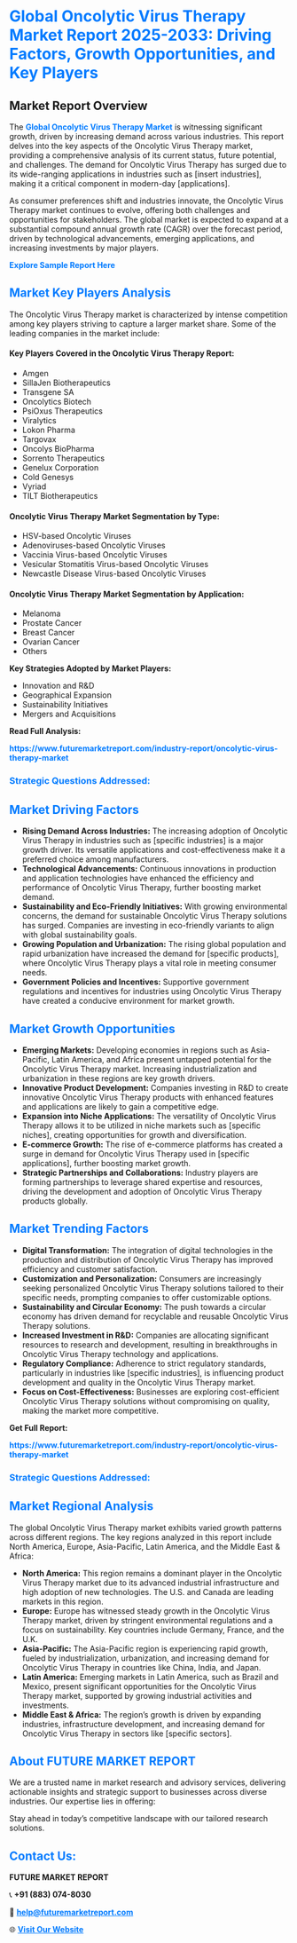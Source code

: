 <h1 style="color: #007BFF;">Global Oncolytic Virus Therapy Market Report 2025-2033: Driving Factors, Growth Opportunities, and Key Players</h1>

<section id="overview">
<h2>Market Report Overview</h2>
<p>The <a href="https://www.futuremarketreport.com/industry-report/oncolytic-virus-therapy-market" style="color: #007BFF; text-decoration: none;"><strong>Global Oncolytic Virus Therapy Market</strong></a> is witnessing significant growth, driven by increasing demand across various industries. This report delves into the key aspects of the Oncolytic Virus Therapy market, providing a comprehensive analysis of its current status, future potential, and challenges. The demand for Oncolytic Virus Therapy has surged due to its wide-ranging applications in industries such as [insert industries], making it a critical component in modern-day [applications].</p>
<p>As consumer preferences shift and industries innovate, the Oncolytic Virus Therapy market continues to evolve, offering both challenges and opportunities for stakeholders. The global market is expected to expand at a substantial compound annual growth rate (CAGR) over the forecast period, driven by technological advancements, emerging applications, and increasing investments by major players.</p>
</section>

<section id="overview">
<p><a href="https://www.futuremarketreport.com/request-sample/reportId=80118" style="color: #007BFF; text-decoration: none;"><strong>Explore Sample Report Here</strong></a></p>
</section>

<section id="key-players">
<h2 style="color: #007BFF;">Market Key Players Analysis</h2>
<p>The Oncolytic Virus Therapy market is characterized by intense competition among key players striving to capture a larger market share. Some of the leading companies in the market include:</p>
<h4>Key Players Covered in the Oncolytic Virus Therapy Report:</h4>
<ul><li>Amgen</li><li>SillaJen Biotherapeutics</li><li>Transgene SA</li><li>Oncolytics Biotech</li><li>PsiOxus Therapeutics</li><li>Viralytics</li><li>Lokon Pharma</li><li>Targovax</li><li>Oncolys BioPharma</li><li>Sorrento Therapeutics</li><li>Genelux Corporation</li><li>Cold Genesys</li><li>Vyriad</li><li>TILT Biotherapeutics</li></ul>
<h4>Oncolytic Virus Therapy Market Segmentation by Type:</h4>
<ul><li>HSV-based Oncolytic Viruses</li><li>Adenoviruses-based Oncolytic Viruses</li><li>Vaccinia Virus-based Oncolytic Viruses</li><li>Vesicular Stomatitis Virus-based Oncolytic Viruses</li><li>Newcastle Disease Virus-based Oncolytic Viruses</li></ul>

<h4>Oncolytic Virus Therapy Market Segmentation by Application:</h4>
<ul><li>Melanoma</li><li>Prostate Cancer</li><li>Breast Cancer</li><li>Ovarian Cancer</li><li>Others</li></ul>
<p><strong>Key Strategies Adopted by Market Players:</strong></p>
<ul>
<li>Innovation and R&D</li>
<li>Geographical Expansion</li>
<li>Sustainability Initiatives</li>
<li>Mergers and Acquisitions</li>
</ul>
</section>

<section>
<p><strong>Read Full Analysis: </strong></p><a href="https://www.futuremarketreport.com/industry-report/oncolytic-virus-therapy-market" style="color: #007BFF; text-decoration: none;"><strong>https://www.futuremarketreport.com/industry-report/oncolytic-virus-therapy-market</strong></a>
<h3 style="color: #007BFF;">Strategic Questions Addressed:</h3>
</section>

<section id="driving-factors">
<h2 style="color: #007BFF;">Market Driving Factors</h2>
<ul>
<li><strong>Rising Demand Across Industries:</strong> The increasing adoption of Oncolytic Virus Therapy in industries such as [specific industries] is a major growth driver. Its versatile applications and cost-effectiveness make it a preferred choice among manufacturers.</li>
<li><strong>Technological Advancements:</strong> Continuous innovations in production and application technologies have enhanced the efficiency and performance of Oncolytic Virus Therapy, further boosting market demand.</li>
<li><strong>Sustainability and Eco-Friendly Initiatives:</strong> With growing environmental concerns, the demand for sustainable Oncolytic Virus Therapy solutions has surged. Companies are investing in eco-friendly variants to align with global sustainability goals.</li>
<li><strong>Growing Population and Urbanization:</strong> The rising global population and rapid urbanization have increased the demand for [specific products], where Oncolytic Virus Therapy plays a vital role in meeting consumer needs.</li>
<li><strong>Government Policies and Incentives:</strong> Supportive government regulations and incentives for industries using Oncolytic Virus Therapy have created a conducive environment for market growth.</li>
</ul>
</section>

<section id="growth-opportunities">
<h2 style="color: #007BFF;">Market Growth Opportunities</h2>
<ul>
<li><strong>Emerging Markets:</strong> Developing economies in regions such as Asia-Pacific, Latin America, and Africa present untapped potential for the Oncolytic Virus Therapy market. Increasing industrialization and urbanization in these regions are key growth drivers.</li>
<li><strong>Innovative Product Development:</strong> Companies investing in R&D to create innovative Oncolytic Virus Therapy products with enhanced features and applications are likely to gain a competitive edge.</li>
<li><strong>Expansion into Niche Applications:</strong> The versatility of Oncolytic Virus Therapy allows it to be utilized in niche markets such as [specific niches], creating opportunities for growth and diversification.</li>
<li><strong>E-commerce Growth:</strong> The rise of e-commerce platforms has created a surge in demand for Oncolytic Virus Therapy used in [specific applications], further boosting market growth.</li>
<li><strong>Strategic Partnerships and Collaborations:</strong> Industry players are forming partnerships to leverage shared expertise and resources, driving the development and adoption of Oncolytic Virus Therapy products globally.</li>
</ul>
</section>

<section id="trending-factors">
<h2 style="color: #007BFF;">Market Trending Factors</h2>
<ul>
<li><strong>Digital Transformation:</strong> The integration of digital technologies in the production and distribution of Oncolytic Virus Therapy has improved efficiency and customer satisfaction.</li>
<li><strong>Customization and Personalization:</strong> Consumers are increasingly seeking personalized Oncolytic Virus Therapy solutions tailored to their specific needs, prompting companies to offer customizable options.</li>
<li><strong>Sustainability and Circular Economy:</strong> The push towards a circular economy has driven demand for recyclable and reusable Oncolytic Virus Therapy solutions.</li>
<li><strong>Increased Investment in R&D:</strong> Companies are allocating significant resources to research and development, resulting in breakthroughs in Oncolytic Virus Therapy technology and applications.</li>
<li><strong>Regulatory Compliance:</strong> Adherence to strict regulatory standards, particularly in industries like [specific industries], is influencing product development and quality in the Oncolytic Virus Therapy market.</li>
<li><strong>Focus on Cost-Effectiveness:</strong> Businesses are exploring cost-efficient Oncolytic Virus Therapy solutions without compromising on quality, making the market more competitive.</li>
</ul>
</section>

<section>
<p><strong>Get Full Report: </strong></p><a href="https://www.futuremarketreport.com/industry-report/oncolytic-virus-therapy-market" style="color: #007BFF; text-decoration: none;"><strong>https://www.futuremarketreport.com/industry-report/oncolytic-virus-therapy-market</strong></a>
<h3 style="color: #007BFF;">Strategic Questions Addressed:</h3>
</section>


<section id="regional-analysis">
<h2 style="color: #007BFF;">Market Regional Analysis</h2>
<p>The global Oncolytic Virus Therapy market exhibits varied growth patterns across different regions. The key regions analyzed in this report include North America, Europe, Asia-Pacific, Latin America, and the Middle East & Africa:</p>
<ul>
<li><strong>North America:</strong> This region remains a dominant player in the Oncolytic Virus Therapy market due to its advanced industrial infrastructure and high adoption of new technologies. The U.S. and Canada are leading markets in this region.</li>
<li><strong>Europe:</strong> Europe has witnessed steady growth in the Oncolytic Virus Therapy market, driven by stringent environmental regulations and a focus on sustainability. Key countries include Germany, France, and the U.K.</li>
<li><strong>Asia-Pacific:</strong> The Asia-Pacific region is experiencing rapid growth, fueled by industrialization, urbanization, and increasing demand for Oncolytic Virus Therapy in countries like China, India, and Japan.</li>
<li><strong>Latin America:</strong> Emerging markets in Latin America, such as Brazil and Mexico, present significant opportunities for the Oncolytic Virus Therapy market, supported by growing industrial activities and investments.</li>
<li><strong>Middle East & Africa:</strong> The region’s growth is driven by expanding industries, infrastructure development, and increasing demand for Oncolytic Virus Therapy in sectors like [specific sectors].</li>
</ul>
</section>

<footer>
<h2 style="color: #007BFF;">About FUTURE MARKET REPORT</h2>
<p>We are a trusted name in market research and advisory services, delivering actionable insights and strategic support to businesses across diverse industries. Our expertise lies in offering:</p>

<p>Stay ahead in today’s competitive landscape with our tailored research solutions.</p>

<h2 style="color: #007BFF;">Contact Us:</h2>
<p><strong>FUTURE MARKET REPORT</strong></p>
<p>📞 <strong>+91 (883) 074-8030</strong></p>
<p>📧 <strong><a href="mailto:help@futuremarketreport.com" style="color: #007BFF;">help@futuremarketreport.com</a></strong></p>
<p>🌐 <strong><a href="https://www.futuremarketreport.com/" style="color: #007BFF;">Visit Our Website</a></strong></p>
</footer>